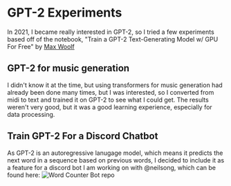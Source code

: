 # GPT-2 Experiments
In 2021, I became really interested in GPT-2, so I tried a few experiments based off of the notebook, "Train a GPT-2 Text-Generating Model w/ GPU For Free" by [Max Woolf](http://minimaxir.com)

## GPT-2 for music generation
I didn't know it at the time, but using transformers for music generation had already been done many times, but I was interested, so I converted from midi to text and trained it on GPT-2 to see what I could get. The results weren't very good, but it was a good learning experience, especially for data processing.

## Train GPT-2 For a Discord Chatbot
As GPT-2 is an autoregressive lanugage model, which means it predicts the next word in a sequence based on previous words, I decided to include it as a feature for a discord bot I am working on with @neilsong, which can be found here: ![Word Counter Bot repo](https://github.com/neilsong/word-counter-bot)
